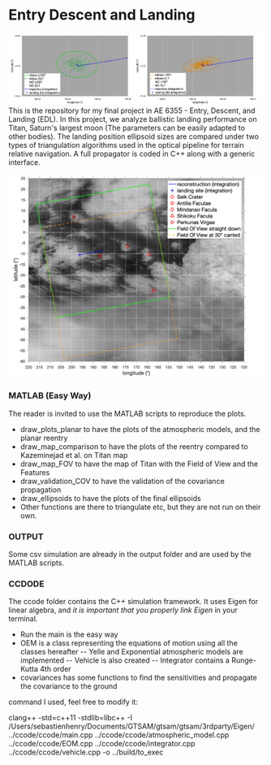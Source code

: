 # Entry Descent and Landing
![plot](./ellipsoids.png)
This is the repository for my final project in AE 6355 - Entry, Descent, and Landing (EDL). In this project, we analyze ballistic landing performance on Titan, Saturn's largest moon (The parameters can be easily adapted to other bodies). The landing position ellipsoid sizes are compared under two types of triangulation algorithms used in the optical pipeline for terrain relative navigation. A full propagator is coded in C++ along with a generic interface.

![plot](./FOV_map.png)

### MATLAB (Easy Way)
The reader is invited to use the MATLAB scripts to reproduce the plots.
- draw_plots_planar to have the plots of the atmospheric models, and the planar reentry
- draw_map_comparison to have the plots of the reentry compared to Kazeminejad et al. on Titan map
- draw_map_FOV to have the map of Titan with the Field of View and the Features
- draw_validation_COV to have the validation of the covariance propagation
- draw_ellipsoids to have the plots of the final ellipsoids
- Other functions are there to triangulate etc, but they are not run on their own.

### OUTPUT
Some csv simulation are already in the output folder and are used by the MATLAB scripts.

### CCDODE
The ccode folder contains the C++ simulation framework. It uses Eigen for linear algebra, and *it is important that you properly link Eigen* in your terminal.
- Run the main is the easy way
- OEM is a class representing the equations of motion using all the classes hereafter
-- Yelle and Exponential atmospheric models are implemented
-- Vehicle is also created
-- Integrator contains a Runge-Kutta 4th order
- covariances has some functions to find the sensitivities and propagate the covariance to the ground

command I used, feel free to modify it:

clang++ -std=c++11 -stdlib=libc++ -I /Users/sebastienhenry/Documents/GTSAM/gtsam/gtsam/3rdparty/Eigen/ ../ccode/ccode/main.cpp ../ccode/ccode/atmospheric_model.cpp ../ccode/ccode/EOM.cpp ../ccode/ccode/integrator.cpp ../ccode/ccode/vehicle.cpp -o ../build/to_exec


